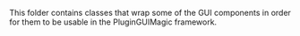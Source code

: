 This folder contains classes that wrap some of the GUI components in order for them to be 
usable in the PluginGUIMagic framework.